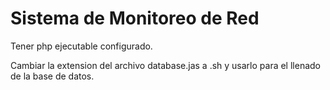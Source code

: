 # Sistema de Monitoreo de Red

Tener php ejecutable configurado.

Cambiar la extension del archivo database.jas a .sh y usarlo para el llenado de la base de datos.
